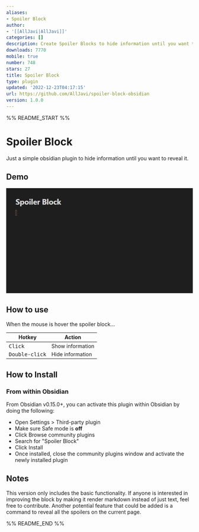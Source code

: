 ```yaml
---
aliases:
- Spoiler Block
author:
- '[[AllJavi|AllJavi]]'
categories: []
description: Create Spoiler Blocks to hide information until you want to see it
downloads: 7770
mobile: true
number: 748
stars: 27
title: Spoiler Block
type: plugin
updated: '2022-12-23T04:17:15'
url: https://github.com/AllJavi/spoiler-block-obsidian
version: 1.0.0
---
```


%% README_START %%

# Spoiler Block

Just a simple obsidian plugin to hide information until you want to reveal it.

## Demo

![basic functionality](https://raw.githubusercontent.com/AllJavi/spoiler-block-obsidian/HEAD//img/sample.gif)

## How to use

When the mouse is hover the spoiler block...

| Hotkey                                            | Action                      |
| ------------------------------------------------- | --------------------------- |
| <kbd>Click</kbd>                                  | Show information            |
| <kbd>Double-click</kbd>                           | Hide information            |


## How to Install

### From within Obsidian

From Obsidian v0.15.0+, you can activate this plugin within Obsidian by doing the following:

- Open Settings > Third-party plugin
- Make sure Safe mode is **off**
- Click Browse community plugins
- Search for "Spoiler Block"
- Click Install
- Once installed, close the community plugins window and activate the newly installed plugin

## Notes

This version only includes the basic functionality. If anyone is interested in improving the 
block by making it render markdown instead of just text, feel free to contribute. Another 
potential feature that could be added is a command to reveal all the spoilers on the current page.

%% README_END %%